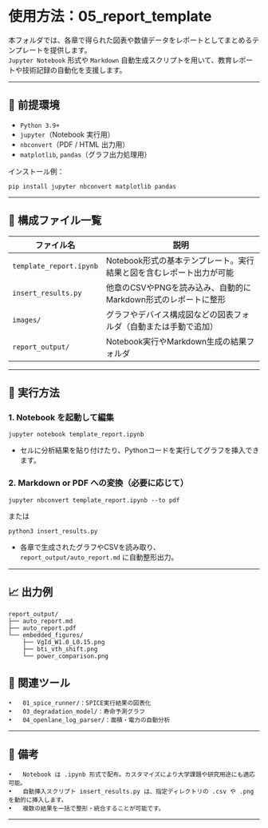 # 使用方法：05_report_template

本フォルダでは、各章で得られた図表や数値データをレポートとしてまとめるテンプレートを提供します。  
`Jupyter Notebook` 形式や `Markdown` 自動生成スクリプトを用いて、教育レポートや技術記録の自動化を支援します。

---

## 🔧 前提環境

- `Python 3.9+`
- `jupyter`（Notebook 実行用）
- `nbconvert`（PDF / HTML 出力用）
- `matplotlib`, `pandas`（グラフ出力処理用）

インストール例：

`pip install jupyter nbconvert matplotlib pandas`

---

## 📁 構成ファイル一覧

| ファイル名 | 説明 |
|------------|------|
| `template_report.ipynb` | Notebook形式の基本テンプレート。実行結果と図を含むレポート出力が可能 |
| `insert_results.py` | 他章のCSVやPNGを読み込み、自動的にMarkdown形式のレポートに整形 |
| `images/` | グラフやデバイス構成図などの図表フォルダ（自動または手動で追加） |
| `report_output/` | Notebook実行やMarkdown生成の結果フォルダ |

---

## 🚀 実行方法

### 1. Notebook を起動して編集

`jupyter notebook template_report.ipynb`

- セルに分析結果を貼り付けたり、Pythonコードを実行してグラフを挿入できます。

### 2. Markdown or PDF への変換（必要に応じて）

`jupyter nbconvert template_report.ipynb --to pdf`

または

`python3 insert_results.py`

- 各章で生成されたグラフやCSVを読み取り、`report_output/auto_report.md` に自動整形出力。

---

## 📈 出力例

```text
report_output/
├── auto_report.md
├── auto_report.pdf
└── embedded_figures/
    ├── VgId_W1.0_L0.15.png
    ├── bti_vth_shift.png
    └── power_comparison.png
```

## 🔗 関連ツール
	•	01_spice_runner/：SPICE実行結果の図表化
	•	03_degradation_model/：寿命予測グラフ
	•	04_openlane_log_parser/：面積・電力の自動分析

---

## 📝 備考
	•	Notebook は .ipynb 形式で配布。カスタマイズにより大学課題や研究用途にも適応可能。
	•	自動挿入スクリプト insert_results.py は、指定ディレクトリの .csv や .png を動的に挿入します。
	•	複数の結果を一括で整形・統合することが可能です。

---
